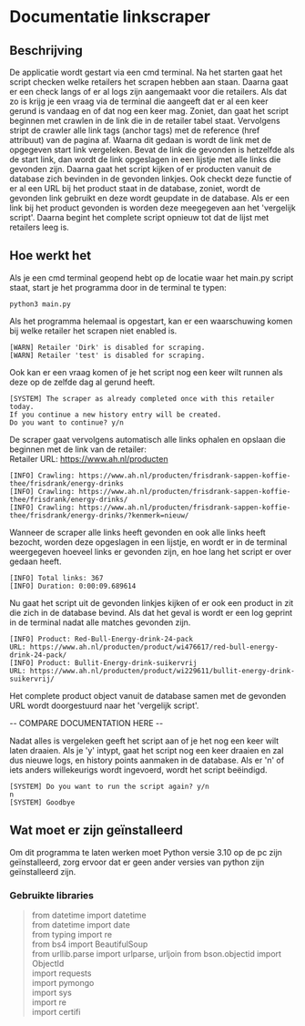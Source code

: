 # Documentatie linkscraper
## Beschrijving
De applicatie wordt gestart via een cmd terminal. Na het starten gaat het script checken welke retailers het scrapen hebben aan staan. Daarna gaat er een check langs of er al logs zijn aangemaakt voor die retailers. Als dat zo is krijg je een vraag via de terminal die aangeeft dat er al een keer gerund is vandaag en of dat nog een keer mag. Zoniet, dan gaat het script beginnen met crawlen in de link die in de retailer tabel staat. Vervolgens stript de crawler alle link tags (anchor tags) met de reference (href attribuut) van de pagina af. Waarna dit gedaan is wordt de link met de opgegeven start link vergeleken. Bevat de link die gevonden is hetzelfde als de start link, dan wordt de link opgeslagen in een lijstje met alle links die gevonden zijn.
Daarna gaat het script kijken of er producten vanuit de database zich bevinden in de gevonden linkjes. Ook checkt deze functie of er al een URL bij het product staat in de database, zoniet, wordt de gevonden link gebruikt en deze wordt geupdate in de database. Als er een link bij het product gevonden is worden deze meegegeven aan het 'vergelijk script'. Daarna begint het complete script opnieuw tot dat de lijst met retailers leeg is.

## Hoe werkt het
Als je een cmd terminal geopend hebt op de locatie waar het main.py script staat, start je het programma door in de terminal te typen: 
```shell
python3 main.py
```

Als het programma helemaal is opgestart, kan er een waarschuwing komen bij welke retailer het scrapen niet enabled is. 

```shell
[WARN] Retailer 'Dirk' is disabled for scraping.
[WARN] Retailer 'test' is disabled for scraping.
```

Ook kan er een vraag komen of je het script nog een keer wilt runnen als deze op de zelfde dag al gerund heeft.

```shell
[SYSTEM] The scraper as already completed once with this retailer today.
If you continue a new history entry will be created.
Do you want to continue? y/n
```

De scraper gaat vervolgens automatisch alle links ophalen en opslaan die beginnen met de link van de retailer:  
Retailer URL: https://www.ah.nl/producten

```shell
[INFO] Crawling: https://www.ah.nl/producten/frisdrank-sappen-koffie-thee/frisdrank/energy-drinks
[INFO] Crawling: https://www.ah.nl/producten/frisdrank-sappen-koffie-thee/frisdrank/energy-drinks/
[INFO] Crawling: https://www.ah.nl/producten/frisdrank-sappen-koffie-thee/frisdrank/energy-drinks/?kenmerk=nieuw/
```

Wanneer de scraper alle links heeft gevonden en ook alle links heeft bezocht, worden deze opgeslagen in een lijstje, en wordt er in de terminal weergegeven hoeveel links er gevonden zijn, en hoe lang het script er over gedaan heeft.

```shell
[INFO] Total links: 367
[INFO] Duration: 0:00:09.689614
```

Nu gaat het script uit de gevonden linkjes kijken of er ook een product in zit die zich in de database bevind. Als dat het geval is wordt er een log geprint in de terminal nadat alle matches gevonden zijn.

```shell
[INFO] Product: Red-Bull-Energy-drink-24-pack
URL: https://www.ah.nl/producten/product/wi476617/red-bull-energy-drink-24-pack/
[INFO] Product: Bullit-Energy-drink-suikervrij
URL: https://www.ah.nl/producten/product/wi229611/bullit-energy-drink-suikervrij/
```

Het complete product object vanuit de database samen met de gevonden URL wordt doorgestuurd naar het 'vergelijk script'.

-- COMPARE DOCUMENTATION HERE --

Nadat alles is vergeleken geeft het script aan of je het nog een keer wilt laten draaien. Als je 'y' intypt, gaat het script nog een keer draaien en zal dus nieuwe logs, en history points aanmaken in de database. Als er 'n' of iets anders willekeurigs wordt ingevoerd, wordt het script beëindigd.

```shell
[SYSTEM] Do you want to run the script again? y/n
n
[SYSTEM] Goodbye
```

## Wat moet er zijn geïnstalleerd
Om dit programma te laten werken moet Python versie 3.10 op de pc zijn geïnstalleerd, zorg ervoor dat er geen ander versies van
python zijn geïnstalleerd zijn.

### Gebruikte libraries
>from datetime import datetime  
>from datetime import date  
>from typing import re  
>from bs4 import BeautifulSoup  
>from urllib.parse import urlparse, urljoin 
>from bson.objectid import ObjectId   
>import requests  
>import pymongo  
>import sys  
>import re  
>import certifi  